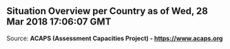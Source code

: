 ## Situation Overview per Country as of Wed, 28 Mar 2018 17:06:07 GMT

Source: **ACAPS (Assessment Capacities Project) - https://www.acaps.org**